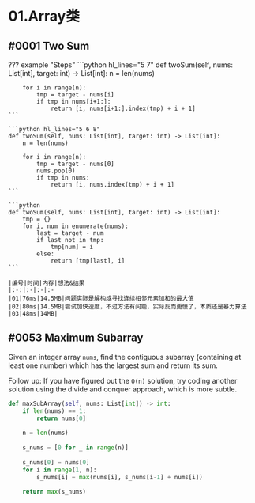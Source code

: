 # 01.Array类

## #0001 Two Sum

??? example "Steps"
    ```python hl_lines="5 7"
    def twoSum(self, nums: List[int], target: int) -> List[int]:
        n = len(nums)

        for i in range(n):
            tmp = target - nums[i]
            if tmp in nums[i+1:]:
                return [i, nums[i+1:].index(tmp) + i + 1]
    ```

    ```python hl_lines="5 6 8"
    def twoSum(self, nums: List[int], target: int) -> List[int]:
        n = len(nums)
        
        for i in range(n):
            tmp = target - nums[0]
            nums.pop(0)
            if tmp in nums:
                return [i, nums.index(tmp) + i + 1]
    ```

    ```python
    def twoSum(self, nums: List[int], target: int) -> List[int]:
        tmp = {}
        for i, num in enumerate(nums):
            last = target - num
            if last not in tmp:
                tmp[num] = i
            else:
                return [tmp[last], i]
    ```

    |编号|时间|内存|想法&结果
    |:-:|:-|:-|:-
    |01|76ms|14.5MB|问题实际是解构成寻找连续相邻元素加和的最大值
    |02|80ms|14.5MB|尝试加快速度，不过方法有问题，实际反而更慢了，本质还是暴力算法
    |03|48ms|14MB|

## #0053 Maximum Subarray

Given an integer array `nums`, find the contiguous subarray (containing at least one number) which has the largest sum and return its sum.

Follow up: If you have figured out the `O(n)` solution, try coding another solution using the divide and conquer approach, which is more subtle.

```python
def maxSubArray(self, nums: List[int]) -> int:
    if len(nums) == 1:
        return nums[0]
    
    n = len(nums)
    
    s_nums = [0 for _ in range(n)]
    
    s_nums[0] = nums[0]
    for i in range(1, n):
        s_nums[i] = max(nums[i], s_nums[i-1] + nums[i])
    
    return max(s_nums)
```

